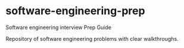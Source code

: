 # software-engineering-prep
Software engineering interview Prep Guide

Repository of software engineering problems with clear walkthroughs.
